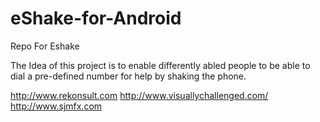eShake-for-Android
==================

Repo For Eshake 

The Idea of this project is to enable differently abled people to be able to dial a pre-defined number for help by shaking the phone.

http://www.rekonsult.com
http://www.visuallychallenged.com/
http://www.sjmfx.com
